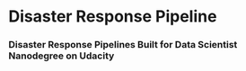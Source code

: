 # Disaster Response Pipeline
### Disaster Response Pipelines Built for Data Scientist Nanodegree on Udacity
